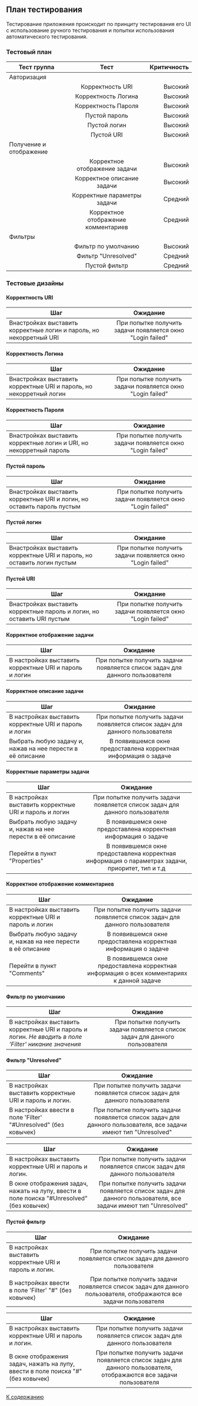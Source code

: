 ## План тестирования
Тестирование приложения проискодит по принциту тестирования его UI с использование ручного тестирования и попытки использования автоматического тестирования.

### Тестовый план

| Тест группа        | Тест           | Критичность |
| ------------- |:-------------:| -----:|
| Авторизация       |  |  |
|   | Корректность URI | Высокий |
|   | Корректность Логина | Высокий |
|   | Корректность Пароля | Высокий |
|   | Пустой пароль | Высокий |
|   | Пустой логин | Высокий |
|   | Пустой URI  | Высокий |
| Получение и отображение   |       |     |
|   | Корректное отображение задачи | Высокий |
|   | Корректное описание задачи | Высокий |
|   | Корректные параметры задачи | Средний |
|   | Корректное отображение комментариев | Средний |
| Фильтры |     |   |
|   | Фильтр по умолчанию | Высокий |
|   | Фильтр "Unresolved" | Средний |
|   | Пустой фильтр | Средний |

### Тестовые дизайны

#### Корректность URI  

| Шаг | Ожидание |  
| ------------- |:-------------:|  
| Внастройках выставить корректные логин и пароль, но некорретный URI  | При попытке получить задачи появляется окно "Login failed" |  


#### Корректность Логина  

| Шаг        | Ожидание           | 
| ------------- |:-------------:|
| Внастройках выставить корректные URI и пароль, но некорретный логин       | При попытке получить задачи появляется окно "Login failed" |


#### Корректность Пароля  
| Шаг        | Ожидание           | 
| ------------- |:-------------:|
| Внастройках выставить корректные логин и URI, но некорретный пароль       | При попытке получить задачи появляется окно "Login failed" |


#### Пустой пароль  

| Шаг        | Ожидание           | 
| ------------- |:-------------:|
| Внастройках выставить корректные URI и логин, но оставить пароль пустым       | При попытке получить задачи появляется окно "Login failed" |



#### Пустой логин  

| Шаг        | Ожидание           | 
| ------------- |:-------------:|
| Внастройках выставить корректные URI и пароль, но оставить логин пустым       | При попытке получить задачи появляется окно "Login failed" |



#### Пустой URI  

| Шаг        | Ожидание           | 
| ------------- |:-------------:|
| Внастройках выставить корректные пароль и логин, но оставить URI пустым       | При попытке получить задачи появляется окно "Login failed" |



#### Корректное отображение задачи  

| Шаг        | Ожидание           | 
| ------------- |:-------------:|
| В настройках выставить корректные URI и пароль и логин       | При попытке получить задачи появляется список задач для данного пользователя |



#### Корректное описание задачи  

| Шаг        | Ожидание           | 
| ------------- |:-------------:|
|В настройках выставить корректные URI и пароль и логин       | При попытке получить задачи появляется список задач для данного пользователя |
|Выбрать любую задачу и, нажав на нее перести в её описание       | В появившемся окне предоставлена корректная информация о задаче |



#### Корректные параметры задачи   

| Шаг        | Ожидание           | 
| ------------- |:-------------:|
|В настройках выставить корректные URI и пароль и логин       | При попытке получить задачи появляется список задач для данного пользователя |
|Выбрать любую задачу и, нажав на нее перести в её описание       | В появившемся окне предоставлена корректная информация о задаче |
|Перейти в пункт "Properties"       | В появившемся окне предоставлена корректная информация о параметрах задачи, приоритет, тип и т.д |




#### Корректное отображение комментариев  

| Шаг        | Ожидание           | 
| ------------- |:-------------:|
|В настройках выставить корректные URI и пароль и логин       | При попытке получить задачи появляется список задач для данного пользователя |
|Выбрать любую задачу и, нажав на нее перести в её описание       | В появившемся окне предоставлена корректная информация о задаче |
|Перейти в пункт "Comments"       | В появившемся окне предоставлена корректная информация о всех комментариях к данной задаче |


#### Фильтр по умолчанию  

| Шаг        | Ожидание           | 
| ------------- |:-------------:|
|В настройках выставить корректные URI и пароль и логин. *Не вводить в поле 'Filter' никание значения*        | При попытке получить задачи появляется список задач для данного пользователя |


#### Фильтр "Unresolved"  

| Шаг        | Ожидание           | 
| ------------- |:-------------:|
|В настройках выставить корректные URI и пароль и логин.         | При попытке получить задачи появляется список задач для данного пользователя |
|В настройках ввести в поле 'Filter'  "#Unresolved" (без ковычек)       | При попытке получить задачи появляется список задач для данного пользователя, все задачи имеют тип "Unresolved" |

| Шаг        | Ожидание           | 
| ------------- |:-------------:|
|В настройках выставить корректные URI и пароль и логин.        | При попытке получить задачи появляется список задач для данного пользователя |
|В окне отображения задач, нажать на лупу, ввести в поле поиска  "#Unresolved" (без ковычек)       | При попытке получить задачи появляется список задач для данного пользователя, все задачи имеют тип "Unresolved" |



#### Пустой фильтр  

| Шаг        | Ожидание           | 
| ------------- |:-------------:|
|В настройках выставить корректные URI и пароль и логин.         | При попытке получить задачи появляется список задач для данного пользователя |
|В настройках ввести в поле 'Filter'  "#" (без ковычек)       | При попытке получить задачи появляется список задач для данного пользователя, отображаются все задачи пользователя |

| Шаг        | Ожидание           | 
| ------------- |:-------------:|
|В настройках выставить корректные URI и пароль и логин.         | При попытке получить задачи появляется список задач для данного пользователя |
|В окне отображения задач, нажать на лупу, ввести в поле поиска  "#" (без ковычек)       | При попытке получить задачи появляется список задач для данного пользователя, отображаются все задачи пользователя |




[К содержанию](./index.md)
